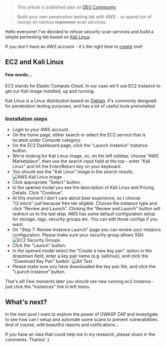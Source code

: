 > This article is published also on [DEV Community](https://dev.to/c0d3b0t/build-your-own-penetration-testing-lab-with-aws-kali-linux-and-owasp-zap-getting-started-4083)

> Build your own penetration testing lab with AWS... or spend ton of money on various ~~expensive~~ scan services.

Hello everyone! 
I've decided to refuse security scan services and build a simple pentesting lab based on [Kali Linux](https://www.kali.org/).  

If you don't have an AWS account - it's the right time to [create](https://portal.aws.amazon.com/billing/signup?nc2=h_ct&src=header_signup&redirect_url=https%3A%2F%2Faws.amazon.com%2Fregistration-confirmation#/start) one!

## EC2 and Kali Linux

#### Few words...  

EC2 stands for Elastic Compute Cloud. In our case we'll use EC2 instance to get our Kali image installed, up and running.

Kali Linux is a Linux distribution based on [Debian](https://www.debian.org/). It's commonly designed for penetration testing purposes, and has a lot of useful tools preinstalled.

### Installation steps

- Login to your AWS account.
- On the home page, either search or select the EC2 service that is located under Compute category.
- On the EC2 Dashboard page, click the "Launch instance" instance button.
- We're looking for Kali Linux image, so, on the left sidebar, choose "AWS Marketplace", then use the search input field at the top - enter "Kali Linux" and hit the Enter/Return key on your keyboard.
- You should see the "Kali Linux" image in the search results.
![AWS Kali Linux image](https://dev-to-uploads.s3.amazonaws.com/i/76b065glpcbjit7vaj34.png)
- Click appropriate "Select" button.
- In the opened modal you see the description of Kali Linux and Pricing Details. Click "Continue".
- At this moment I don't care about best experience, so I choose "t2.micro" just because free tier eligible. Choose the instance type and click "Review and Launch". Clicking the "Review and Launch" button will redirect us to the last step. AWS has some default configuration setup for storage, tags, security groups etc. You can edit those configs if you want.  
- On "Step 7: Review Instance Launch" page you can review your instance configuration. Please make sure your security group allows SSH. 
![EC2 Security Groups](https://dev-to-uploads.s3.amazonaws.com/i/sek6cs7ynxd2d6tgzb5a.png)
- Click the "Launch" button.
- In the opened modal select the "Create a new key pair" option in the dropdown field, enter a key pair name (e.g. kalilinux), and click the "Download Key Pair" button.
![Alt Text](https://dev-to-uploads.s3.amazonaws.com/i/i6s3i3zd0f2ka401w5xx.png)
- Please make sure you have downloaded the key pair file, and click the "Launch instance" button.

That's all! Few moments later you should see new running ec2 instance - just click the "Instances" link in left menu.


## What's next?

In the next post I want to explore the power of OWASP ZAP and investigate to see how can I setup and automate some scans to prevent vulnerabilities. And of course, with beautiful reports and notifications...

If you have an idea that could help me in my research, please share in the comments. Thanks! :) 
